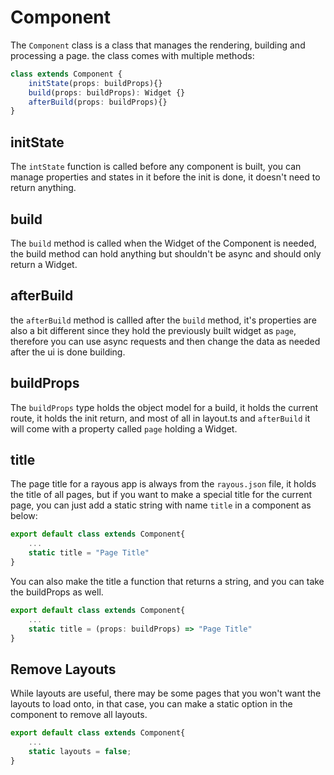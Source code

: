 # Component

The `Component` class is a class that manages the rendering, building and processing a page. the class comes with multiple methods:
```ts
class extends Component {
	initState(props: buildProps){}
	build(props: buildProps): Widget {}
	afterBuild(props: buildProps){}
}
```

## initState
The `intState` function is called before any component is built, you can manage properties and states in it before the init is done, it doesn't need to return anything. 

## build
The `build` method is called when the Widget of the Component is needed, the build method can hold anything but shouldn't be async and should only return a Widget.

## afterBuild
the `afterBuild` method is callled after the `build` method, it's properties are also a bit different since they hold the previously built widget as `page`, therefore you can use async requests and then change the data as needed after the ui is done building.

## buildProps
The `buildProps` type holds the object model for a build, it holds the current route, it holds the init return, and most of all in layout.ts and `afterBuild` it will come with a property called `page` holding a Widget.

## title
The page title for a rayous app is always from the `rayous.json` file, it holds the title of all pages, but if you want to make a special title for the current page, you can just add a static string with name `title` in a component as below:
```ts
export default class extends Component{
	...
	static title = "Page Title"
}
``` 
You can also make the title a function that returns a string, and you can take the buildProps as well.
```ts
export default class extends Component{
	...
	static title = (props: buildProps) => "Page Title"
}
``` 
## Remove Layouts
While layouts are useful, there may be some pages that you won't want the layouts to load onto, in that case, you can make a static option in the component to remove all layouts.
```ts
export default class extends Component{
	...
	static layouts = false;
}
``` 